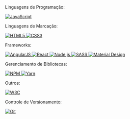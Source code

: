 <!--
**camilakadi/camilakadi** is a ✨ _special_ ✨ repository because its `README.md` (this file) appears on your GitHub profile.

Here are some ideas to get you started:
-->

Linguagens de Programação:

<a href="" target="_blank" rel="noopener noreferrer">
  <img src="https://img.shields.io/badge/-JavaScript-F7DF1E?style=for-the-badge&logo=javascript&logoColor=fff" alt="JavaScript">
</a>

Linguagens de Marcação:

<a href="" target="_blank" rel="noopener noreferrer">
  <img src="https://img.shields.io/badge/-HTML5-E34F26?style=for-the-badge&logo=HTML5&logoColor=fff" alt="HTML5">
</a>

<a href="" target="_blank" rel="noopener noreferrer">
  <img src="https://img.shields.io/badge/-CSS3-1572B6?style=for-the-badge&logo=CSS3&logoColor=fff" alt="CSS3">
</a>

Frameworks:

<a href="" target="_blank" rel="noopener noreferrer">
  <img src="https://img.shields.io/badge/-AngularJS-E23237?style=for-the-badge&logo=AngularJS&logoColor=fff" alt="AngularJS">
</a>

<a href="" target="_blank" rel="noopener noreferrer">
  <img src="https://img.shields.io/badge/-React-61DAFB?style=for-the-badge&logo=React&logoColor=fff" alt="React">
</a>

<a href="" target="_blank" rel="noopener noreferrer">
  <img src="https://img.shields.io/badge/-Node.js-339933?style=for-the-badge&logo=Node.js&logoColor=fff" alt="Node.js">
</a>

<a href="" target="_blank" rel="noopener noreferrer">
  <img src="https://img.shields.io/badge/-SASS-CC6699?style=for-the-badge&logo=SASS&logoColor=fff" alt="SASS">
</a>

<a href="" target="_blank" rel="noopener noreferrer">
  <img src="https://img.shields.io/badge/-Material Design-757575?style=for-the-badge&logo=material-design&logoColor=fff" alt="Material Design">
</a>

Gerenciamento de Bibliotecas:

<a href="" target="_blank" rel="noopener noreferrer">
  <img src="https://img.shields.io/badge/-NPM-CB3837?style=for-the-badge&logo=NPM&logoColor=fff" alt="NPM">
</a>

<a href="" target="_blank" rel="noopener noreferrer">
  <img src="https://img.shields.io/badge/-Yarn-2C8EBB?style=for-the-badge&logo=Yarn&logoColor=fff" alt="Yarn">
</a>

Outros:

<a href="" target="_blank" rel="noopener noreferrer">
  <img src="https://img.shields.io/badge/-W3C-005A9C?style=for-the-badge&logo=W3C&logoColor=fff" alt="W3C">
</a>

Controle de Versionamento: 

<a href="" target="_blank" rel="noopener noreferrer">
  <img src="https://img.shields.io/badge/-Git-F05032?style=for-the-badge&logo=Git&logoColor=fff" alt="Git">
</a>




